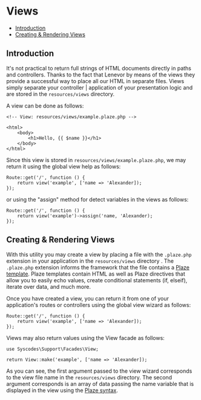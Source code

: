 # Views

- [Introduction](#introduction)
- [Creating & Rendering Views](#creating-rendering-views)

<a name="introduction"></a>
## Introduction

It's not practical to return full strings of HTML documents directly in paths and controllers. Thanks to the fact that Lenevor by means of the views they provide a successful way to place all our HTML in separate files. Views simply separate your controller | application of your presentation logic and are stored in the `resources/views` directory.

A view can be done as follows: 

    <!-- View: resources/views/example.plaze.php -->

    <html>
        <body>
            <h1>Hello, {{ $name }}</h1>
        </body>
    </html>

Since this view is stored in `resources/views/example.plaze.php`, we may return it using the global view help as follows:

    Route::get('/', function () {
        return view('example', ['name => 'Alexander]);
    });

or using the "assign" method for detect variables in the views as follows:

    Route::get('/', function () {
        return view('example')->assign('name, 'Alexander);
    });

<a name="creating-rendering-views"></a>
## Creating & Rendering Views

With this utility you may create a view by placing a file with the `.plaze.php` extension in your application in the `resources/views` directory . The `.plaze.php` extension informs the framework that the file contains a [Plaze template](/plaze.md). Plaze templates contain HTML as well as Plaze directives that allow you to easily echo values, create conditional statements (if, elseif), iterate over data, and much more.

Once you have created a view, you can return it from one of your application's routes or controllers using the global view wizard as follows: 

    Route::get('/', function () {
        return view('example', ['name => 'Alexander]);
    });

Views may also return values using the View facade as follows:

    use Syscodes\Support\Facades\View;

    return View::make('example', ['name => 'Alexander]);

As you can see, the first argument passed to the view wizard corresponds to the view file name in the `resources/views` directory. The second argument corresponds is an array of data passing the name variable that is displayed in the view using the [Plaze syntax](/plaze.md). 
